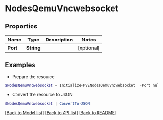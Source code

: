 # NodesQemuVncwebsocket
## Properties

Name | Type | Description | Notes
------------ | ------------- | ------------- | -------------
**Port** | **String** |  | [optional] 

## Examples

- Prepare the resource
```powershell
$NodesQemuVncwebsocket = Initialize-PVENodesQemuVncwebsocket  -Port null
```

- Convert the resource to JSON
```powershell
$NodesQemuVncwebsocket | ConvertTo-JSON
```

[[Back to Model list]](../README.md#documentation-for-models) [[Back to API list]](../README.md#documentation-for-api-endpoints) [[Back to README]](../README.md)

